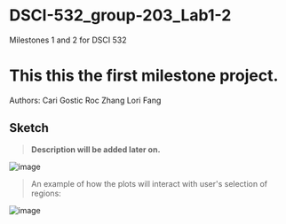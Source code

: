# DSCI-532_group-203_Lab1-2
Milestones 1 and 2 for DSCI 532

This this the first milestone project.
=======

Authors:
Cari Gostic
Roc Zhang
Lori Fang

## Sketch  

> **Description will be added later on.**  

![image](https://i.ibb.co/FgczTXT/Screen-Shot-2019-11-20-at-9-02-40-PM.png)  

> An example of how the plots will interact with user's selection of regions:

![image](https://i.ibb.co/3WpKCrZ/Screen-Shot-2019-11-20-at-9-03-15-PM.png)  
